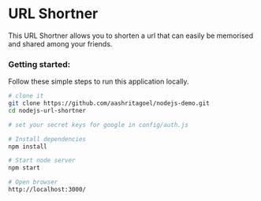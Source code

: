 # URL Shortner

This URL Shortner allows you to shorten a url that can easily be memorised and shared among your friends.

### Getting started:

Follow these simple steps to run this application locally.

```sh
# clone it
git clone https://github.com/aashritagoel/nodejs-demo.git
cd nodejs-url-shortner

# set your secret keys for google in config/auth.js

# Install dependencies
npm install

# Start node server
npm start

# Open browser
http://localhost:3000/

```